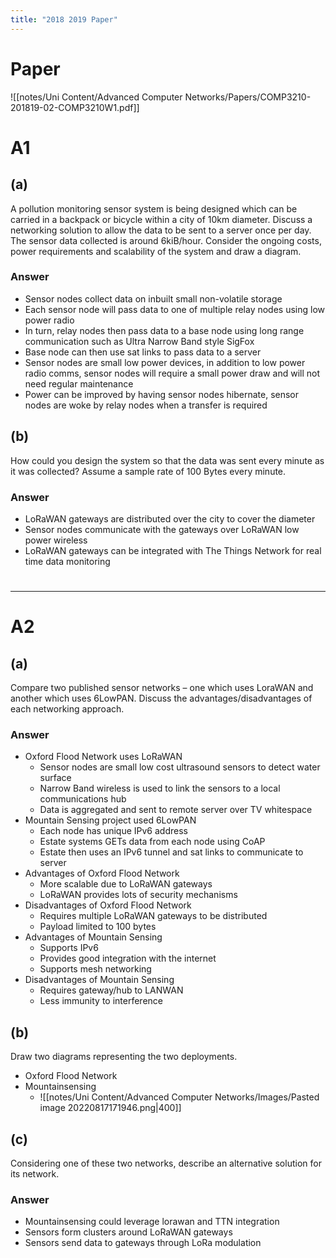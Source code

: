 ```yaml
---
title: "2018 2019 Paper"
---
```


# **Paper**
![[notes/Uni Content/Advanced Computer Networks/Papers/COMP3210-201819-02-COMP3210W1.pdf]]
# **A1**
## (a)
A pollution monitoring sensor system is being designed which can be carried in a backpack or bicycle within a city of 10km diameter. Discuss a networking solution to allow the data to be sent to a server once per day. The sensor data collected is around 6kiB/hour.
Consider the ongoing costs, power requirements and scalability of the system and draw a diagram.
### Answer
- Sensor nodes collect data on inbuilt small non-volatile storage
- Each sensor node will pass data to one of multiple relay nodes using low power radio
- In turn, relay nodes then pass data to a base node using long range communication such as Ultra Narrow Band style SigFox
- Base node can then use sat links to pass data to a server
- Sensor nodes are small low power devices, in addition to low power radio comms, sensor nodes will require a small power draw and will not need regular maintenance
- Power can be improved by having sensor nodes hibernate, sensor nodes are woke by relay nodes when a transfer is required
## (b)
How could you design the system so that the data was sent every minute as it was collected? Assume a sample rate of 100 Bytes every minute. 
### Answer
- LoRaWAN gateways are distributed over the city to cover the diameter
- Sensor nodes communicate with the gateways over LoRaWAN low power wireless
- LoRaWAN gateways can be integrated with The Things Network for real time data monitoring

#
---

# **A2**
## (a)
Compare two published sensor networks – one which uses LoraWAN and another which uses 6LowPAN. Discuss the advantages/disadvantages of each networking approach. 
### Answer
- Oxford Flood Network uses LoRaWAN
	- Sensor nodes are small low cost ultrasound sensors to detect water surface
	- Narrow Band wireless is used to link the sensors to a local communications hub
	- Data is aggregated and sent to remote server over TV whitespace
- Mountain Sensing project used 6LowPAN
	- Each node has unique IPv6 address
	- Estate systems GETs data from each node using CoAP
	- Estate then uses an IPv6 tunnel and sat links to communicate to server
- Advantages of Oxford Flood Network
	- More scalable due to LoRaWAN gateways
	- LoRaWAN provides lots of security mechanisms
- Disadvantages of Oxford Flood Network
	- Requires multiple LoRaWAN gateways to be distributed
	- Payload limited to 100 bytes
- Advantages of Mountain Sensing
	- Supports IPv6
	- Provides good integration with the internet
	- Supports mesh networking
- Disadvantages of Mountain Sensing
	- Requires gateway/hub to LANWAN
	- Less immunity to interference
## (b)
Draw two diagrams representing the two deployments.
- Oxford Flood Network
- Mountainsensing
	- ![[notes/Uni Content/Advanced Computer Networks/Images/Pasted image 20220817171946.png|400]]
## (c)
Considering one of these two networks, describe an alternative solution for its network.
### Answer
- Mountainsensing could leverage lorawan and TTN integration
- Sensors form clusters around LoRaWAN gateways
- Sensors send data to gateways through LoRa modulation